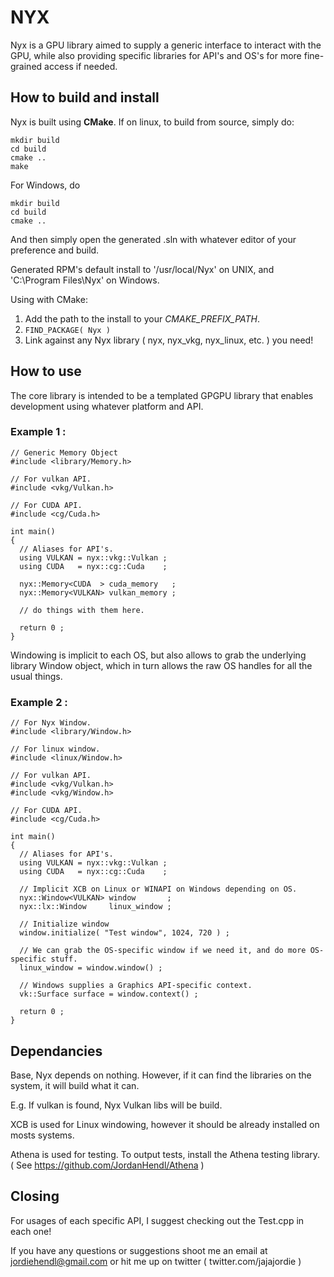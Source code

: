 # NYX
  Nyx is a GPU library aimed to supply a generic interface to interact with the GPU, while also providing specific libraries for API's and OS's for more fine-grained access if needed.

## How to build and install
  Nyx is built using **CMake**. If on linux, to build from source, simply do: 
  
  ```
  mkdir build
  cd build
  cmake ..
  make 
  ```
  
  For Windows, do 
  
  ```
  mkdir build
  cd build
  cmake ..
  ```
  
  And then simply open the generated .sln with whatever editor of your preference and build.

  Generated RPM's default install to '/usr/local/Nyx' on UNIX, and 'C:\Program Files\Nyx' on Windows.

  Using with CMake: 
  1) Add the path to the install to your *CMAKE_PREFIX_PATH*.
  2) ```FIND_PACKAGE( Nyx ) ```
  3) Link against any Nyx library ( nyx, nyx_vkg, nyx_linux, etc. ) you need!
  
## How to use
  The core library is intended to be a templated GPGPU library that enables development using whatever platform and API.

### Example 1 :
  ```
  // Generic Memory Object
  #include <library/Memory.h>

  // For vulkan API.
  #include <vkg/Vulkan.h>

  // For CUDA API.
  #include <cg/Cuda.h>

  int main()
  {
    // Aliases for API's.
    using VULKAN = nyx::vkg::Vulkan ;
    using CUDA   = nyx::cg::Cuda    ;

    nyx::Memory<CUDA  > cuda_memory   ;
    nyx::Memory<VULKAN> vulkan_memory ;
  
    // do things with them here.

    return 0 ;
  }
  ```

  Windowing is implicit to each OS, but also allows to grab the underlying library Window object, which in turn allows the raw OS handles for all the usual things.

### Example 2 :
  ```
  // For Nyx Window.
  #include <library/Window.h>
  
  // For linux window.
  #include <linux/Window.h>
  
  // For vulkan API.
  #include <vkg/Vulkan.h>
  #include <vkg/Window.h>
  
  // For CUDA API.
  #include <cg/Cuda.h>

  int main()
  {
    // Aliases for API's.
    using VULKAN = nyx::vkg::Vulkan ;
    using CUDA   = nyx::cg::Cuda    ;
 
    // Implicit XCB on Linux or WINAPI on Windows depending on OS.
    nyx::Window<VULKAN> window       ;
    nyx::lx::Window     linux_window ;

    // Initialize window 
    window.initialize( "Test window", 1024, 720 ) ;
  
    // We can grab the OS-specific window if we need it, and do more OS-specific stuff.
    linux_window = window.window() ;  
   
    // Windows supplies a Graphics API-specific context.
    vk::Surface surface = window.context() ;

    return 0 ;
  }
  ```

## Dependancies

  Base, Nyx depends on nothing. However, if it can find the libraries on the system, it will build what it can. 
 
  E.g. If vulkan is found, Nyx Vulkan libs will be build.

  XCB is used for Linux windowing, however it should be already installed on mosts systems.

  Athena is used for testing. To output tests, install the Athena testing library. ( See https://github.com/JordanHendl/Athena )

## Closing
  For usages of each specific API, I suggest checking out the Test.cpp in each one!

  If you have any questions or suggestions shoot me an email at jordiehendl@gmail.com
  or hit me up on twitter ( twitter.com/jajajordie )
